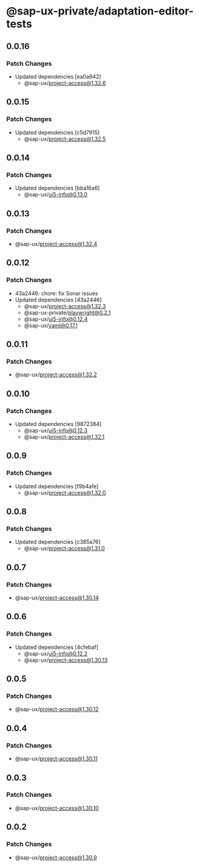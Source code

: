 # @sap-ux-private/adaptation-editor-tests

## 0.0.16

### Patch Changes

-   Updated dependencies [ea0a942]
    -   @sap-ux/project-access@1.32.6

## 0.0.15

### Patch Changes

-   Updated dependencies [c5d7915]
    -   @sap-ux/project-access@1.32.5

## 0.0.14

### Patch Changes

-   Updated dependencies [bba16a6]
    -   @sap-ux/ui5-info@0.13.0

## 0.0.13

### Patch Changes

-   @sap-ux/project-access@1.32.4

## 0.0.12

### Patch Changes

-   43a2446: chore: fix Sonar issues
-   Updated dependencies [43a2446]
    -   @sap-ux/project-access@1.32.3
    -   @sap-ux-private/playwright@0.2.1
    -   @sap-ux/ui5-info@0.12.4
    -   @sap-ux/yaml@0.17.1

## 0.0.11

### Patch Changes

-   @sap-ux/project-access@1.32.2

## 0.0.10

### Patch Changes

-   Updated dependencies [9872384]
    -   @sap-ux/ui5-info@0.12.3
    -   @sap-ux/project-access@1.32.1

## 0.0.9

### Patch Changes

-   Updated dependencies [f9b4afe]
    -   @sap-ux/project-access@1.32.0

## 0.0.8

### Patch Changes

-   Updated dependencies [c385a76]
    -   @sap-ux/project-access@1.31.0

## 0.0.7

### Patch Changes

-   @sap-ux/project-access@1.30.14

## 0.0.6

### Patch Changes

-   Updated dependencies [4cfebaf]
    -   @sap-ux/ui5-info@0.12.2
    -   @sap-ux/project-access@1.30.13

## 0.0.5

### Patch Changes

-   @sap-ux/project-access@1.30.12

## 0.0.4

### Patch Changes

-   @sap-ux/project-access@1.30.11

## 0.0.3

### Patch Changes

-   @sap-ux/project-access@1.30.10

## 0.0.2

### Patch Changes

-   @sap-ux/project-access@1.30.9
